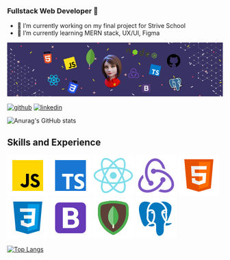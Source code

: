 ### Fullstack Web Developer 🦄

- 🔭 I’m currently working on my final project for Strive School
- 🌱 I’m currently learning MERN stack, UX/UI, Figma 


![I am a fullstack web developer](https://github.com/Raia-Kisseljova/Raia-Kisseljova/blob/main/banner.png)


[<img src='https://cdn.jsdelivr.net/npm/simple-icons@3.0.1/icons/github.svg' alt='github' height='40'>](https://github.com/Raia-Kisseljova)  [<img src='https://cdn.jsdelivr.net/npm/simple-icons@3.0.1/icons/linkedin.svg' alt='linkedin' height='40'>](https://www.linkedin.com/in/raissa-kisseljova-b543a3215/) 


![Anurag's GitHub stats](https://github-readme-stats.vercel.app/api?username=Raia-Kisseljova&show_icons=true&theme=radical)

## Skills and Experience
![Javascript](https://github.com/Raia-Kisseljova/Raia-Kisseljova/blob/main/icons8-javascript-96.png)
![Typescript](https://github.com/Raia-Kisseljova/Raia-Kisseljova/blob/main/icons8-typescript-96.png)
![React](https://github.com/Raia-Kisseljova/Raia-Kisseljova/blob/main/icons8-react-native-96.png)
![Redux](https://github.com/Raia-Kisseljova/Raia-Kisseljova/blob/main/icons8-redux-96.png)
![HTML5](https://github.com/Raia-Kisseljova/Raia-Kisseljova/blob/main/icons8-html-5-96.png)
![CSS3](https://github.com/Raia-Kisseljova/Raia-Kisseljova/blob/main/icons8-css3-96.png)
![Bootstrap](https://github.com/Raia-Kisseljova/Raia-Kisseljova/blob/main/icons8-bootstrap-96.png)
![MongoDB](https://github.com/Raia-Kisseljova/Raia-Kisseljova/blob/main/icons8-mongodb-96.png)
![Postresql](https://github.com/Raia-Kisseljova/Raia-Kisseljova/blob/main/icons8-postgresql-96.png)




[![Top Langs](https://github-readme-stats.vercel.app/api/top-langs/?username=Raia-Kisseljova)](https://github.com/anuraghazra/github-readme-stats)

<!--
**Raia-Kisseljova/Raia-Kisseljova** is a ✨ _special_ ✨ repository because its `README.md` (this file) appears on your GitHub profile.

Here are some ideas to get you started:

- 🔭 I’m currently working on ...
- 🌱 I’m currently learning ...
- 👯 I’m looking to collaborate on ...
- 🤔 I’m looking for help with ...
- 💬 Ask me about ...
- 📫 How to reach me: ...
- 😄 Pronouns: ...
- ⚡ Fun fact: ...
-->
